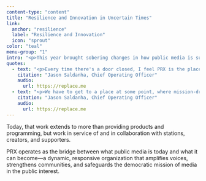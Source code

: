 ```yaml
---
content-type: "content"
title: "Resilience and Innovation in Uncertain Times"
link:
  anchor: "resilience"
  label: "Resilience and Innovation"
  icon: "sprout"
color: "teal"
menu-group: "1"
intro: "<p>This year brought sobering changes in how public media is supported across the system. Loss of funding and directional shifts in the industry are blows to mission-driven efforts to make media that serves the public interest. This turbulent landscape impacts PRX, but our work to find new paths forward continues with the type of strategic innovation PRX was created to pursue more than two decades ago when we championed a digital path forward for public media.</p>"
quotes:
  - text: "<p>Every time there's a door closed, I feel PRX is the place that opens another one. And I, I, I think that's unique and I, again, I don't think any other organization is going to take the chances, nor have the credibility in the market, to innovate on the scale that we do.</p>"
    citation: "Jason Saldanha, Chief Operating Officer"
    audio:
      url: https://replace.me
  - text: "<p>We have to get to a place at some point, where mission-driven work is supported in this country. Otherwise it's going to be a very boring environment, and arts and culture will suffer as a result. So I think we have to be strong and continue to be agile in trying to bring new stuff to the fore and try to be the best partners in doing so.</p>"
    citation: "Jason Saldanha, Chief Operating Officer"
    audio:
      url: https://replace.me
---
```


Today, that work extends to more than providing products and programming, but work in service of and in collaboration with stations, creators, and supporters.

PRX operates as the bridge between what public media is today and what it can become—a dynamic, responsive organization that amplifies voices, strengthens communities, and safeguards the democratic mission of media in the public interest.
